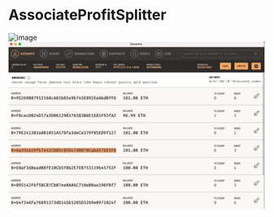 # AssociateProfitSplitter

![image]('https://github.com/tymurrayco/AssociateProfitSplitter#:~:text=Screen%20Shot%202021-10-02%20at%206.37.55%20AM.png')
![image](https://github.com/tymurrayco/AssociateProfitSplitter/blob/main/Screen%20Shot%202021-10-02%20at%206.38.03%20AM.png)
